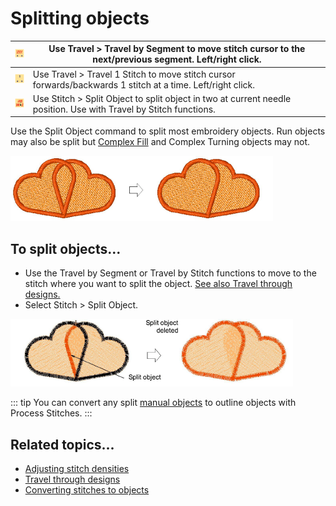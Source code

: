 # Splitting objects

| ![TravelBySegment.png](assets/TravelBySegment.png) | Use Travel > Travel by Segment to move stitch cursor to the next/previous segment. Left/right click.              |
| -------------------------------------------------- | ----------------------------------------------------------------------------------------------------------------- |
| ![Travel1Stitch.png](assets/Travel1Stitch.png)     | Use Travel > Travel 1 Stitch to move stitch cursor forwards/backwards 1 stitch at a time. Left/right click.       |
| ![SplitObject.png](assets/SplitObject.png)         | Use Stitch > Split Object to split object in two at current needle position. Use with Travel by Stitch functions. |

Use the Split Object command to split most embroidery objects. Run objects may also be split but [Complex Fill](../../glossary/glossary) and Complex Turning objects may not.

![functions00035.png](assets/functions00035.png)

## To split objects...

- Use the Travel by Segment or Travel by Stitch functions to move to the stitch where you want to split the object. [See also Travel through designs.](../../Basics/view/Travel_through_designs)
- Select Stitch > Split Object.

![functions00038.png](assets/functions00038.png)

::: tip
You can convert any split [manual objects](../../glossary/glossary) to outline objects with Process Stitches.
:::

## Related topics...

- [Adjusting stitch densities](../../Quality/quality/Adjusting_stitch_densities)
- [Travel through designs](../../Basics/view/Travel_through_designs)
- [Converting stitches to objects](Converting_stitches_to_objects)
